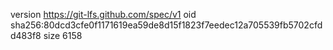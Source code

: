 version https://git-lfs.github.com/spec/v1
oid sha256:80dcd3cfe0f1171619ea59de8d15f1823f7eedec12a705539fb5702cfdd483f8
size 6158
